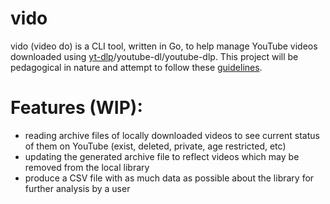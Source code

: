 # vido
vido (video do) is a CLI tool, written in Go, to help manage YouTube videos downloaded using [yt-dlp](https://github.com/yt-dlp/yt-dlp)/youtube-dl/youtube-dlp. This project will be pedagogical in nature and attempt to follow these [guidelines](https://clig.dev/).

# Features (WIP):
* reading archive files of locally downloaded videos to see current status of them on YouTube (exist, deleted, private, age restricted, etc)
* updating the generated archive file to reflect videos which may be removed from the local library
* produce a CSV file with as much data as possible about the library for further analysis by a user
